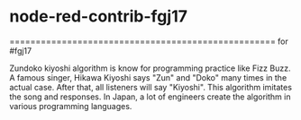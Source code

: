 # node-red-contrib-fgj17
===================================================
for #fgj17

Zundoko kiyoshi algorithm is know for programming practice like Fizz Buzz.
A famous singer, Hikawa Kiyoshi says "Zun" and "Doko" many times in the
actual case. After that, all listeners will say "Kiyoshi".
This algorithm imitates the song and responses.
In Japan, a lot of engineers create the algorithm in various programming
languages.
